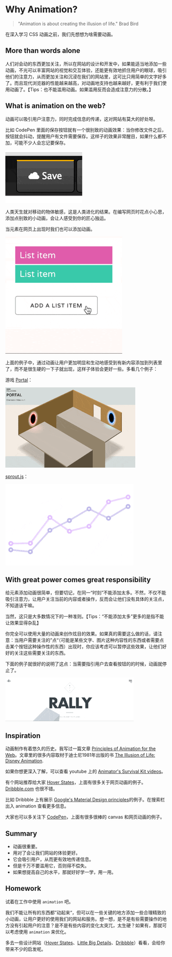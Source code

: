 # Why Animation?

> "Animation is about creating the illusion of life." Brad Bird

在深入学习 CSS 动画之前，我们先想想为啥需要动画。

## More than words alone

人们对会动的东西更加关注，所以在网站的设计和开发中，如果能适当地添加一些动画，不光可以丰富网站的视觉和交互体验，还能更有效地抓住用户的眼球，吸引他们的注意力，从而更加关注和沉浸在我们的网站里，这可比只用简单的文字好多了。而且现代浏览器的性能越来越高，对动画地支持也越来越好，更有利于我们使用动画了。【Tips：也不能滥用动画。如果滥用反而会造成注意力的分散。】

## What is animation on the web?

动画可以吸引用户注意力，同时完成信息的传递，这对网站有莫大的好处呀。

比如 CodePen 里面的保存按钮就有一个很别致的动画效果：当你修改文件之后，按钮就会抖动，提醒用户有文件需要保存。这样子的效果非常醒目，如果什么都不加，可能不少人会忘记要保存。

![Animation Saved Button](images/save_button-min.gif)

人类天生就对移动的物体敏感，这是人类进化的结果。在编写网页时花点小心思，添加点别致的小动画，会让人感受到你的匠心独运。

当元素在网页上出现时我们也可以添加动画。

![Animating list items (https://cssanimation.rocks/list-items/)](images/list_item-min.gif)

上面的例子中，通过动画让用户更加明显和生动地感受到有新内容添加到列表里了，而不是很生硬的一下子就出现，这样子体验会更好一些。多看几个例子：

游戏 [Portal](http://hop.ie/portal/)：

![Portal animation](images/portal-min.gif)

 [sprout.js](http://sprout.is/)：

![Animated chart from Sprout](images/sprout-min.gif)

## With great power comes great responsibility

给元素添加动画很简单，但要切记，在同一“时刻”不能添加太多。不然，不仅不能吸引注意力，让用户关注当前的内容或者操作，反而会让他们没有具体的关注点，不知道该干嘛。

当然，这只是大多数情况下的一种准则。【Tips：“不能添加太多”更多的是指不能让效果显得杂乱】

你完全可以使用大量的动画来创作炫目的效果。如果真的需要这么做的话，请注意：当用户需要关注的”点“（可能是某些文字、图片这种内容性的东西或者需要点击某个按钮这种操作性的东西）出现时，你应该考虑可以暂停这些效果，让他们好好的关注这些需要关注的东西。

下面的例子就很好的说明了这点：当需要指引用户去查看按钮的的时候，动画就停止了。

![National Parks from Rally Interactive](images/ribbon-min.gif)

## Inspiration

动画制作有着悠久的历史。我写过一篇文章 [Principles of Animation for the Web](https://cssanimation.rocks/principles/)。文章里的很多内容取材于迪士尼1981年出版的书 [The Illusion of Life: Disney Animation](https://en.wikipedia.org/wiki/12_basic_principles_of_animation).

如果你想更深入了解，可以查看 youtube 上的 [Animator's Survival Kit videos](https://www.youtube.com/watch?v=loCiTO8qEMI)。

有个网站推荐给大家 [Hover States](https://hoverstat.es/)，上面有很多关于网页动画的例子。[Dribbble.com](https://dribbble.com/) 也很不错。

比如 Dribbble 上有展示 [Google's Material Design principles](https://dribbble.com/shots/1621920-Google-Material-Design-Free-AE-Project-File)的例子。在搜索栏出入 animation 查看更多信息。

大家也可以多关注下 [CodePen](https://codepen.io/)，上面有很多很棒的 canvas 和网页动画的例子。

## Summary

+ 动画很重要。
+ 用对了会让我们网站的体验更好。
+ 它会吸引用户，从而更有效地传递信息。
+ 但是千万不要滥用它，否则得不偿失。
+ 如果想提高自己的水平，那就好好学一学，用一用。

## Homework

试着在工作中使用 `animation` 吧。

我们不能让所有的东西都”动起来“，但可以在一些关键的地方添加一些合理精致的小动画，让用户更好的使用我们的网站和服务。想一想，是不是有些需要操作的地方没有引起用户的注意？是不是有些内容的变化太突兀，太生硬？如果有，那就可以考虑使用 `animation` 来优化。

多去一些设计网站（[Hover States](https://hoverstat.es/)、[Little Big Details](http://littlebigdetails.com/)、[Dribbble](https://dribbble.com/)）看看，会给你带来不少的启发呢。
